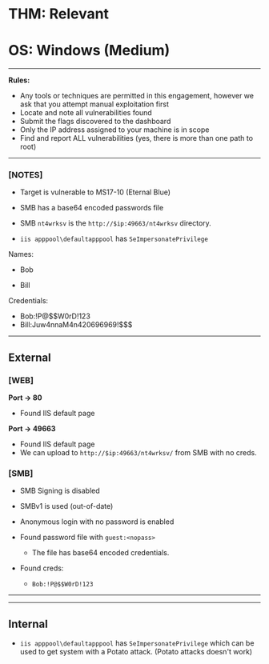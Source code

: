 # THM: Relevant
# OS: Windows (Medium)

----

**Rules:**

- Any tools or techniques are permitted in this engagement, however we ask that you attempt manual exploitation first
- Locate and note all vulnerabilities found
- Submit the flags discovered to the dashboard
- Only the IP address assigned to your machine is in scope
- Find and report ALL vulnerabilities (yes, there is more than one path to root)

----

### [NOTES]

- Target is vulnerable to MS17-10 (Eternal Blue)

- SMB has a base64 encoded passwords file

- SMB `nt4wrksv` is the `http://$ip:49663/nt4wrksv` directory.

- `iis apppool\defaultapppool` has `SeImpersonatePrivilege`

Names:

- Bob

- Bill

Credentials:

- Bob:!P@$$W0rD!123
- Bill:Juw4nnaM4n420696969!$$$

----

## External

### [WEB]

**Port -> 80**

- Found IIS default page

**Port -> 49663**

- Found IIS default page
- We can upload to `http://$ip:49663/nt4wrksv/` from SMB with no creds.

### [SMB]

- SMB Signing is disabled

- SMBv1 is used (out-of-date)

- Anonymous login with no password is enabled
 

- Found password file with `guest:<nopass>`
  
  - The file has base64 encoded credentials.

- Found creds:
  
  - `Bob:!P@$$W0rD!123`

----

----

## Internal

- `iis apppool\defaultapppool` has  `SeImpersonatePrivilege` which can be used to get system with a Potato attack. (Potato attacks doesn't work)
